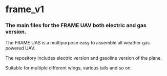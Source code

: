 # frame_v1

### The main files for the FRAME UAV both electric and gas version.

The FRAME UAS is a multipurpose easy to assemble all weather gas powered UAV.

The repository includes electric version and gasoline version of the plane.

Suitable for multiple different wings, various tails and so on.
